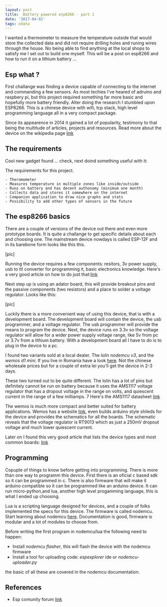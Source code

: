 ```yaml
---
layout: post
title:  Battery powered esp8266 - part 1
date: '2017-04-01'
tags: odata
---
```



I wanted a thermometer to measure the temperature outside that would store the collected data and did not require drilling holes and runing wires through the house. No being able to find anything at the local shops to satisfy me I set out to build one myself. This will be a post on esp8266 and how to run it on a lithium battery ...


## Esp what ?


First challange was finding a device capable of connecting to the internet and commanding a few sensors. As most techies I've heared of adruino and raspbery pi, but this project required something far more basic and hopefully more battery friendly. Alter doing the research I stumbled upon ESP8266. This is a chinese device with wifi, tcp stack, high level programming language all in a very compact package. 

Since its appearence in 2014 it gained a lot of popularity, testimony to that being the multitude of articles, projects and resources. Read more about the device on the wikipedia page [link](https://en.wikipedia.org/wiki/ESP82667)

## The requirements 

Cool new gadget found ... check, next doind something useful with it:

The requirements for this project. 

    - Theromometer 
    - Measures temperature in multiple zones like inside/outside
    - Runs on battery and has decent authonomy (minimum one month)
    - Collects data and stores it somewhere on the internet 
    - Companion application to draw nice graphs and stats 
    - Possibility to add other types of sensors in the future


## The esp8266 basics


There are a couple of versions of the device out there and even more prototype boards. It is quite a challange to get specific details about each and choosing one. The mainstream device nowdays is called ESP-12F and in its barebone form looks like this this.


[pic]


Running the device requires a few components: resitors, 3v power supply, usb to ttl converter for programming it, basic electronics knowledge. Here's a very good article on how to do just that:[link](http://www.areresearch.net/2015/12/espressif-esp-8266-minimal.html)

Next step up is using an adator board, this will provide breakout pins and the passive components (two resistors) and a place to solder a voltage regulator.
Looks like this: 


[pic]


Luckily there is a more convenient way of using this device, that is with a development board. The development board will contain the device, the usb programmer, and a voltage regulator. The usb programmer will provide the means to program the device. Next, the device runs on 3.3v so the voltage regulator will allow for a wider power supply voltage range, like 5v from pc or 3.7v from a lithium battery. With a development board all I have to do is to plug in the device to a pc. 


I found two variants sold at a local dealer. The *lolin nodemcu v3*, and the *wemos d1 mini*. If you live in Romania have a look [here](https://ardushop.ro/ro/search?controller=search&orderby=position&orderway=desc&search_query=ESP8266&submit_search=). Not the chinese wholesale prices but for a couple of extra lei you'll get the device in 2-3 days. 

These two turned out to be quite different. The lolin has a lot of pins but definitely cannot be run on battery because it uses the AMS1117 voltage regulator that has a dropout voltage in the range on volts, and quiescent current in the range of a few milliamps. 7 Here's the AMS1117 datasheet [link](...)    


The wemos is much more compact and better suited for battery applications. Wemos has a website [link](https://www.wemos.cc/), even builds arduino style shileds for the device and provides the schematics for all the boards. The schematic reveals that the voltage regulator is RT9013 which as just a 250mV dropout voltage and much lower quiescent current. 


Later on I found this very good article that lists the device types and most common boards: [link](https://frightanic.com/iot/comparison-of-esp8266-nodemcu-development-boards/)



## Programming 

Copuple of things to know before getting into programming. There is more than one way to programm this device. First there is an oficial c based sdk so it can be programmed in c. There is also firmware that will make it arduino compatible so it can be programmed like an arduino device. It can run micro-python,and lua, another high level progamming language, this is what I ended up choosing. 

Lua is a scripting language designed for devices, and a couple of folks implemented the specs for this device. The firmware is called nodemcu.   
Start learning about nodemcu [here](http://nodemcu.readthedocs.io/en/master/). Documentation is good, firmware is modular and a lot of modules to choose from.

Before writing the first program in nodemcu/lua the following need to happen: 

- Install *nodemcu flasher*, this will flash the device with the nodemcu firmware
- Install a tool for uploading code: *espexplorer* ide or *nodemcu-uploader.py*

the basic of all these are covered in the nodemcu documentation.

## References

- Esp comunity forum [link](http://www.esp8266.com/)